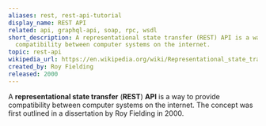 ```yaml
---
aliases: rest, rest-api-tutorial
display_name: REST API
related: api, graphql-api, soap, rpc, wsdl
short_description: A representational state transfer (REST) API is a way to provide
  compatibility between computer systems on the internet.
topic: rest-api
wikipedia_url: https://en.wikipedia.org/wiki/Representational_state_transfer
created_by: Roy Fielding
released: 2000
---
```

A **representational state transfer** (**REST**) **API** is a way to provide compatibility between computer systems on the internet. The concept was first outlined in a dissertation by Roy Fielding in 2000.
